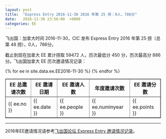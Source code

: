 ```yaml
---
layout: post
title:  "Express Entry 2016-11-30 2016 年第 25 捞：0人，786分"
date:   2016-11-30 23:56:00  +0800
categories: EE
---
```


飞出国：加拿大时间 2016-11-30，CIC 发布 Express Entry 2016 年第 25 捞（总第 48 捞），0人，786分。

截止到现在加拿大 EE 累计捞取 59472 人，历次最低分 450 分，历次最高分 886分。飞出国加拿大 EE 历次邀请情况记录：

<table border = "1" cellpadding="1" cellspacing="0">
  <tr>
    <th>EE 总邀请次数</th>
    <th>EE 邀请日期</th>
    <th>EE 邀请人数</th>
    <th>年度邀请次数</th>
    <th>EE 邀请分数</th>
  </tr>
{% for ee in site.data.ee.EE2016-11-30 %}
<tr>
<td> {{ ee.no }} </td>
<td> {{ ee.date }} </td>
<td> {{ ee.people }} </td>
<td> {{ ee.numinyear }} </td>
<td> {{ ee.points }} </td>
</tr>
{% endfor %}
</table>

------

2016年EE邀请情况请参考<a href="http://bbs.fcgvisa.com/t/2016-express-entry-ita-ee/9588" target="_blank">飞出国论坛 Express Entry 邀请情况记录</a>。